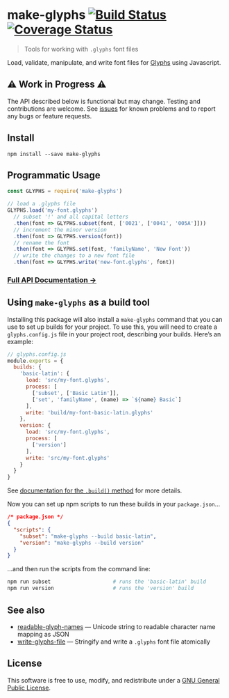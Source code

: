 # make-glyphs [![Build Status](https://travis-ci.org/delucis/make-glyphs.svg?branch=master)](https://travis-ci.org/delucis/make-glyphs) [![Coverage Status](https://coveralls.io/repos/github/delucis/make-glyphs/badge.svg?branch=master)](https://coveralls.io/github/delucis/make-glyphs?branch=master)

> Tools for working with `.glyphs` font files

Load, validate, manipulate, and write font files for [Glyphs](http://glyphsapp.com/) using Javascript.


## ⚠️ Work in Progress ⚠️

The API described below is functional but may change. Testing and contributions are welcome. See [issues](https://github.com/delucis/make-glyphs/issues) for known problems and to report any bugs or feature requests.


## Install

    npm install --save make-glyphs


## Programmatic Usage

```js
const GLYPHS = require('make-glyphs')

// load a .glyphs file
GLYPHS.load('my-font.glyphs')
  // subset '!' and all capital letters
  .then(font => GLYPHS.subset(font, ['0021', ['0041', '005A']]))
  // increment the minor version
  .then(font => GLYPHS.version(font))
  // rename the font
  .then(font => GLYPHS.set(font, 'familyName', 'New Font'))
  // write the changes to a new font file
  .then(font => GLYPHS.write('new-font.glyphs', font))
```

### [Full API Documentation →](https://github.com/delucis/make-glyphs/blob/master/API.md)


## Using `make-glyphs` as a build tool

Installing this package will also install a `make-glyphs` command that you can use to set up builds for your project. To use this, you will need to create a `glyphs.config.js` file in your project root, describing your builds. Here’s an example:

```js
// glyphs.config.js
module.exports = {
  builds: {
    'basic-latin': {
      load: 'src/my-font.glyphs',
      process: [
        ['subset', ['Basic Latin']],
        ['set', 'familyName', (name) => `${name} Basic`]
      ],
      write: 'build/my-font-basic-latin.glyphs'
    },
    version: {
      load: 'src/my-font.glyphs',
      process: [
        ['version']
      ],
      write: 'src/my-font.glyphs'
    }
  }
}
```

See [documentation for the `.build()` method](https://github.com/delucis/make-glyphs/blob/master/API.md#buildbuilds) for more details.

Now you can set up npm scripts to run these builds in your `package.json`…
```json
/* package.json */
{
  "scripts": {
    "subset": "make-glyphs --build basic-latin",
    "version": "make-glyphs --build version"
  }
}
```

…and then run the scripts from the command line:
```sh
npm run subset                    # runs the 'basic-latin' build
npm run version                   # runs the 'version' build
```


## See also

- [readable-glyph-names](https://github.com/delucis/readable-glyph-names) — Unicode string to readable character name mapping as JSON
- [write-glyphs-file](https://github.com/delucis/write-glyphs-file) — Stringify and write a `.glyphs` font file atomically


## License

This software is free to use, modify, and redistribute under a [GNU General Public License](http://www.gnu.org/licenses/gpl-3.0.txt).
